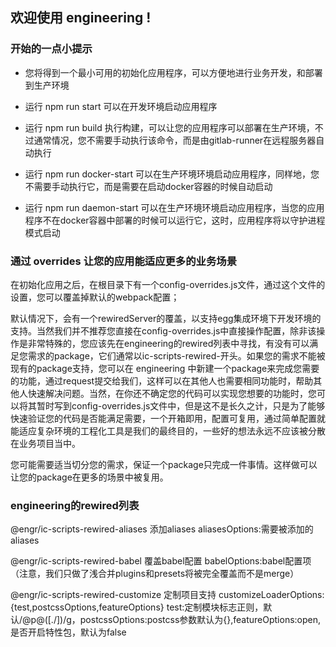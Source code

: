 ## 欢迎使用 engineering !

### 开始的一点小提示

- 您将得到一个最小可用的初始化应用程序，可以方便地进行业务开发，和部署到生产环境

- 运行 npm run start 可以在开发环境启动应用程序

- 运行 npm run build 执行构建，可以让您的应用程序可以部署在生产环境，不过通常情况，您不需要手动执行该命令，而是由gitlab-runner在远程服务器自动执行

- 运行 npm run docker-start 可以在生产环境环境启动应用程序，同样地，您不需要手动执行它，而是需要在启动docker容器的时候自动启动

- 运行 npm run daemon-start 可以在生产环境环境启动应用程序，当您的应用程序不在docker容器中部署的时候可以运行它，这时，应用程序将以守护进程模式启动

### 通过 overrides 让您的应用能适应更多的业务场景

在初始化应用之后，在根目录下有一个config-overrides.js文件，通过这个文件的设置，您可以覆盖掉默认的webpack配置；

默认情况下，会有一个rewiredServer的覆盖，以支持egg集成环境下开发环境的支持。当然我们并不推荐您直接在config-overrides.js中直接操作配置，除非该操作是非常特殊的，您应该先在engineering的rewired列表中寻找，有没有可以满足您需求的package，它们通常以ic-scripts-rewired-开头。如果您的需求不能被现有的package支持，您可以在 engineering 中新建一个package来完成您需要的功能，通过request提交给我们，这样可以在其他人也需要相同功能时，帮助其他人快速解决问题。当然，在你还不确定您的代码可以实现您想要的功能时，您可以将其暂时写到config-overrides.js文件中，但是这不是长久之计，只是为了能够快速验证您的代码是否能满足需要，一个开箱即用，配置可复用，通过简单配置就能适应复杂环境的工程化工具是我们的最终目的，一些好的想法永远不应该被分散在业务项目当中。

您可能需要适当切分您的需求，保证一个package只完成一件事情。这样做可以让您的package在更多的场景中被复用。

### engineering的rewired列表

@engr/ic-scripts-rewired-aliases  添加aliases   aliasesOptions:需要被添加的aliases

@engr/ic-scripts-rewired-babel 覆盖babel配置  babelOptions:babel配置项（注意，我们只做了浅合并plugins和presets将被完全覆盖而不是merge）

@engr/ic-scripts-rewired-customize 定制项目支持  customizeLoaderOptions: {test,postcssOptions,featureOptions} test:定制模块标志正则，默认/@p@([./])/g，postcssOptions:postcss参数默认为{},featureOptions:open,是否开启特性包，默认为false





